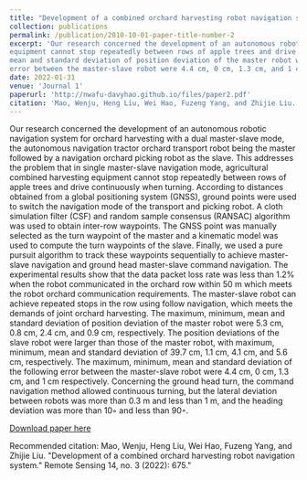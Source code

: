 ```yaml
---
title: "Development of a combined orchard harvesting robot navigation system"
collection: publications
permalink: /publication/2010-10-01-paper-title-number-2
excerpt: 'Our research concerned the development of an autonomous robotic navigation system for orchard harvesting with a dual master-slave mode, the autonomous navigation tractor orchard transport robot being the master followed by a navigation orchard picking robot as the slave. This addresses the problem that in single master-slave navigation mode, agricultural combined harvesting
equipment cannot stop repeatedly between rows of apple trees and drive continuously when turning. According to distances obtained from a global positioning system (GNSS), ground points were used to switch the navigation mode of the transport and picking robot. A cloth simulation filter (CSF) and random sample consensus (RANSAC) algorithm was used to obtain inter-row waypoints. The GNSS point was manually selected as the turn waypoint of the master and a kinematic model was used to compute the turn waypoints of the slave. Finally, we used a pure pursuit algorithm to track these waypoints sequentially to achieve master-slave navigation and ground head master-slave command navigation. The experimental results show that the data packet loss rate was less than 1.2% when the robot communicated in the orchard row within 50 m which meets the robot orchard communication requirements. The master-slave robot can achieve repeated stops in the row using follow navigation, which meets the demands of joint orchard harvesting. The maximum, minimum,
mean and standard deviation of position deviation of the master robot were 5.3 cm, 0.8 cm, 2.4 cm, and 0.9 cm, respectively. The position deviations of the slave robot were larger than those of the master robot, with maximum, minimum, mean and standard deviation of 39.7 cm, 1.1 cm, 4.1 cm, and 5.6 cm, respectively. The maximum, minimum, mean and standard deviation of the following
error between the master-slave robot were 4.4 cm, 0 cm, 1.3 cm, and 1 cm respectively. Concerning the ground head turn, the command navigation method allowed continuous turning, but the lateral deviation between robots was more than 0.3 m and less than 1 m, and the heading deviation was more than 10◦ and less than 90◦.'
date: 2022-01-31
venue: 'Journal 1'
paperurl: 'http://nwafu-davyhao.github.io/files/paper2.pdf'
citation: 'Mao, Wenju, Heng Liu, Wei Hao, Fuzeng Yang, and Zhijie Liu. "Development of a combined orchard harvesting robot navigation system." Remote Sensing 14, no. 3 (2022): 675.'
---
```

Our research concerned the development of an autonomous robotic navigation system for orchard harvesting with a dual master-slave mode, the autonomous navigation tractor orchard transport robot being the master followed by a navigation orchard picking robot as the slave. This addresses the problem that in single master-slave navigation mode, agricultural combined harvesting
equipment cannot stop repeatedly between rows of apple trees and drive continuously when turning. According to distances obtained from a global positioning system (GNSS), ground points were used to switch the navigation mode of the transport and picking robot. A cloth simulation filter (CSF) and random sample consensus (RANSAC) algorithm was used to obtain inter-row waypoints. The GNSS point was manually selected as the turn waypoint of the master and a kinematic model was used to compute the turn waypoints of the slave. Finally, we used a pure pursuit algorithm to track these waypoints sequentially to achieve master-slave navigation and ground head master-slave command navigation. The experimental results show that the data packet loss rate was less than 1.2% when the robot communicated in the orchard row within 50 m which meets the robot orchard communication requirements. The master-slave robot can achieve repeated stops in the row using follow navigation, which meets the demands of joint orchard harvesting. The maximum, minimum,
mean and standard deviation of position deviation of the master robot were 5.3 cm, 0.8 cm, 2.4 cm, and 0.9 cm, respectively. The position deviations of the slave robot were larger than those of the master robot, with maximum, minimum, mean and standard deviation of 39.7 cm, 1.1 cm, 4.1 cm, and 5.6 cm, respectively. The maximum, minimum, mean and standard deviation of the following
error between the master-slave robot were 4.4 cm, 0 cm, 1.3 cm, and 1 cm respectively. Concerning the ground head turn, the command navigation method allowed continuous turning, but the lateral deviation between robots was more than 0.3 m and less than 1 m, and the heading deviation was more than 10◦ and less than 90◦.

[Download paper here](http://nwafu-davyhao.github.io/files/paper2.pdf)

Recommended citation: Mao, Wenju, Heng Liu, Wei Hao, Fuzeng Yang, and Zhijie Liu. "Development of a combined orchard harvesting robot navigation system." Remote Sensing 14, no. 3 (2022): 675." 